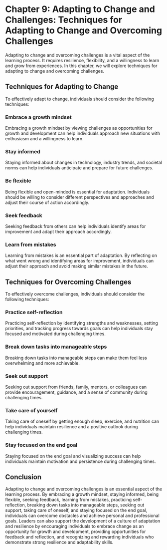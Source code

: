 Chapter 9: Adapting to Change and Challenges: Techniques for Adapting to Change and Overcoming Challenges
=========================================================================================================

Adapting to change and overcoming challenges is a vital aspect of the learning process. It requires resilience, flexibility, and a willingness to learn and grow from experiences. In this chapter, we will explore techniques for adapting to change and overcoming challenges.

Techniques for Adapting to Change
---------------------------------

To effectively adapt to change, individuals should consider the following techniques:

### Embrace a growth mindset

Embracing a growth mindset by viewing challenges as opportunities for growth and development can help individuals approach new situations with enthusiasm and a willingness to learn.

### Stay informed

Staying informed about changes in technology, industry trends, and societal norms can help individuals anticipate and prepare for future challenges.

### Be flexible

Being flexible and open-minded is essential for adaptation. Individuals should be willing to consider different perspectives and approaches and adjust their course of action accordingly.

### Seek feedback

Seeking feedback from others can help individuals identify areas for improvement and adapt their approach accordingly.

### Learn from mistakes

Learning from mistakes is an essential part of adaptation. By reflecting on what went wrong and identifying areas for improvement, individuals can adjust their approach and avoid making similar mistakes in the future.

Techniques for Overcoming Challenges
------------------------------------

To effectively overcome challenges, individuals should consider the following techniques:

### Practice self-reflection

Practicing self-reflection by identifying strengths and weaknesses, setting priorities, and tracking progress towards goals can help individuals stay focused and motivated during challenging times.

### Break down tasks into manageable steps

Breaking down tasks into manageable steps can make them feel less overwhelming and more achievable.

### Seek out support

Seeking out support from friends, family, mentors, or colleagues can provide encouragement, guidance, and a sense of community during challenging times.

### Take care of yourself

Taking care of oneself by getting enough sleep, exercise, and nutrition can help individuals maintain resilience and a positive outlook during challenging times.

### Stay focused on the end goal

Staying focused on the end goal and visualizing success can help individuals maintain motivation and persistence during challenging times.

Conclusion
----------

Adapting to change and overcoming challenges is an essential aspect of the learning process. By embracing a growth mindset, staying informed, being flexible, seeking feedback, learning from mistakes, practicing self-reflection, breaking down tasks into manageable steps, seeking out support, taking care of oneself, and staying focused on the end goal, individuals can overcome obstacles and achieve personal and professional goals. Leaders can also support the development of a culture of adaptation and resilience by encouraging individuals to embrace change as an opportunity for growth and development, providing opportunities for feedback and reflection, and recognizing and rewarding individuals who demonstrate strong resilience and adaptability skills.
